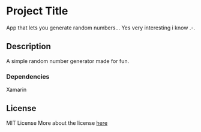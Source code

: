 # Project Title

App that lets you generate random numbers... 
Yes very interesting i know .-.

[](./app.jpg)

## Description

A simple random number generator made for fun.

### Dependencies
Xamarin 

## License

MIT License
More about the license [here](./LICENSE.txt) 
